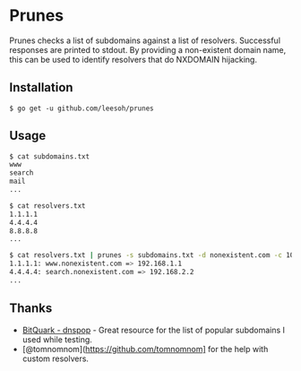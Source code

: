 # Prunes

Prunes checks a list of subdomains against a list of resolvers. Successful responses are printed to stdout. By providing a non-existent domain name, this can be used to identify resolvers that do NXDOMAIN hijacking.

## Installation 

`$ go get -u github.com/leesoh/prunes`

## Usage

```sh
$ cat subdomains.txt
www
search
mail
...

$ cat resolvers.txt
1.1.1.1
4.4.4.4
8.8.8.8
...

$ cat resolvers.txt | prunes -s subdomains.txt -d nonexistent.com -c 100
1.1.1.1: www.nonexistent.com => 192.168.1.1
4.4.4.4: search.nonexistent.com => 192.168.2.2
...
```

## Thanks

- [BitQuark - dnspop](https://github.com/bitquark/dnspop) - Great resource for the list of popular subdomains I used while testing.
- [@tomnomnom](https://github.com/tomnomnom] for the help with custom resolvers.
